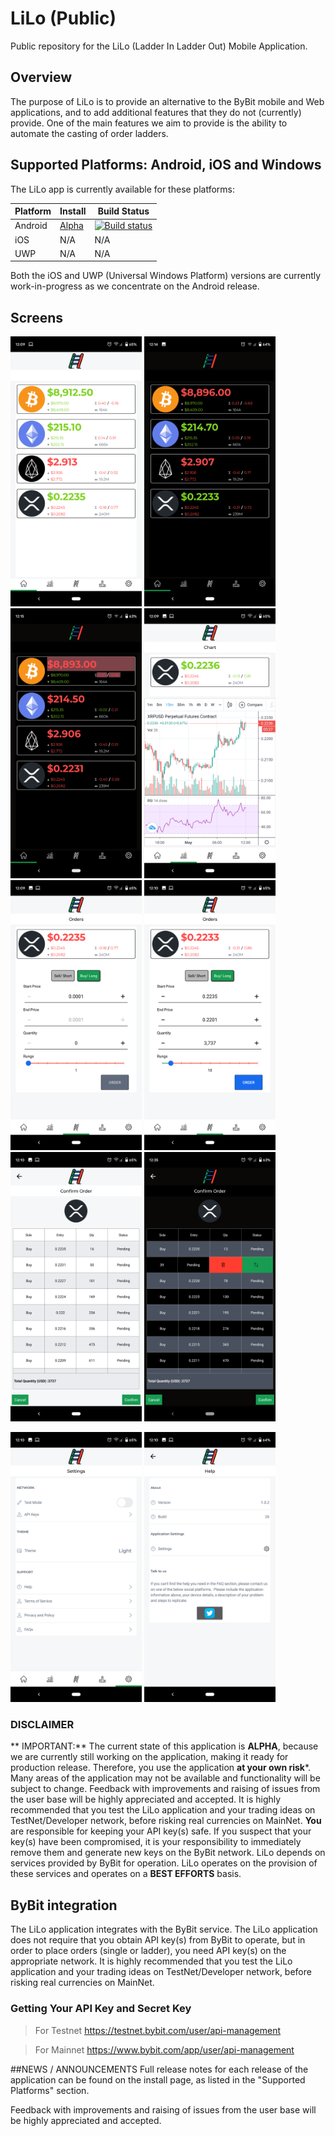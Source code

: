 # LiLo (Public) 
Public repository for the LiLo (Ladder In Ladder Out) Mobile Application.

## Overview
The purpose of LiLo is to provide an alternative to the ByBit mobile and Web applications, and to add additional features that they do not (currently) provide.  One of the main features we aim to provide is the ability to automate the casting of order ladders.

## Supported Platforms: Android, iOS and Windows

The LiLo app is currently available for these platforms:

| Platform | Install | Build Status |
| -------- | ------- | ------------ |
| Android  | [Alpha](https://tinyurl.com/LiLoApp) | [![Build status](https://build.appcenter.ms/v0.1/apps/c414af6f-de0a-40d7-b5b6-5470d4734714/branches/1.0.1/badge)](https://appcenter.ms) |
| iOS      | N/A        | N/A       |
| UWP      | N/A        | N/A       |


Both the iOS and UWP (Universal Windows Platform) versions are currently work-in-progress as we concentrate on the Android release.

## Screens
<img src="Screenshots/10.png" width="210" Title="Home view - Light theme" /> <img src="Screenshots/15.png" width="210" Title="Home view - Dark theme" /> <img src="Screenshots/16.png" width="210" Title="Home view - live-update" />
<img src="Screenshots/20.png" width="210" Title="Chart view" /> 
<img src="Screenshots/30.png" width="210" Title="Order view" /> <img src="Screenshots/31.png" width="210" Title="Order view - form filled" /> <img src="Screenshots/35.png" width="210" Title="Order Confirmation view" />  <img src="Screenshots/36.png" width="210" Title="Order Confirmation view - Edit order" /> 

<img src="Screenshots/50.png" width="210" Title="Settings view" /> <img src="Screenshots/54.png" width="210" Title="Settings View - Help" /> 

### DISCLAIMER

** IMPORTANT:** The current state of this application is **ALPHA**, because we are currently still working on the application, making it ready for production release.  Therefore, you use the application **at your own risk***.  Many areas of the application may not be available and functionality will be subject to change.  Feedback with improvements and raising of issues from the user base will be highly appreciated and accepted.
It is highly recommended that you test the LiLo application and your trading ideas on TestNet/Developer network, before risking real currencies on MainNet.
**You** are responsible for keeping your API key(s) safe. If you suspect that your key(s) have been compromised, it is your responsibility to immediately remove them and generate new keys on the ByBit network.
LiLo depends on services provided by ByBit for operation.  LiLo operates on the provision of these services and operates on a **BEST EFFORTS** basis.

## ByBit integration
The LiLo application integrates with the ByBit service.  The LiLo application does not require that you obtain API key(s) from ByBit to operate, but in order to place orders (single or ladder), you need API key(s) on the appropriate network.
It is highly recommended that you test the LiLo application and your trading ideas on TestNet/Developer network, before risking real currencies on MainNet.
### Getting Your API Key and Secret Key

> For Testnet
https://testnet.bybit.com/user/api-management

> For Mainnet
https://www.bybit.com/app/user/api-management


##NEWS / ANNOUNCEMENTS
Full release notes for each release of the application can be found on the install page, as listed in the "Supported Platforms" section.

Feedback with improvements and raising of issues from the user base will be highly appreciated and accepted.